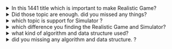 <details>
<summary>In this 1441 title which is important to make Realistic Game?</summary>

Creating a realistic game involves several key aspects, and not all 1,441 topics are equally critical for realism. Here's a breakdown of the most important topics to focus on for achieving realism in your game, categorized by core areas of game development:

---

### 1. **Rendering and Lighting**
Realistic rendering and lighting are essential to make the game visually appealing.
- **Lighting Types**:
  - #324: *Point Lights*
  - #325: *Directional Lights*
  - #327: *Hemispheric Lights*
  - #329: *Intersecting Spotlights*
- **Shadows**:
  - #335: *Adding Shadows to Your Scene*
  - #339: *Contact Hardening Shadows*
  - #340: *Shadow Softening with Distance*
- **PBR (Physically Based Rendering)**:
  - #446: *PBR Roughness*
  - #447: *Reflective Metallic Surface*
  - #453: *Customizing Metallic Surfaces*
  - #464: *Skin Tone with Sub-Surface Scattering*
- **HDR and Global Illumination**:
  - #452: *HDR Environment for PBR*
  - #367: *Global Illumination with Reflective Shadow Maps*

---

### 2. **Materials and Textures**
Realistic materials make objects believable.
- **PBR Materials**:
  - #456: *Opacity in PBR*
  - #458: *Controlling Refraction in PBR*
  - #463: *Sub-Surface Scattering*
- **Texturing**:
  - #551: *Creating a Texture Package*
  - #379: *Applying Bump Maps*
  - #381: *UV Tiling and Offset*

---

### 3. **Physics and Interactions**
Real-world physics are crucial for realism.
- **Physics Basics**:
  - #1228: *Add Bodies on Demand*
  - #1248: *Constraints (e.g., Pendulums, Motors)*
- **Advanced Physics**:
  - #1263: *Character Controller Testing Room*
  - #1223: *Fluid Simulation with Mesh Collision*

---

### 4. **Animations**
Natural animations for characters, objects, and environments.
- **Character Animation**:
  - #43: *Loading Animated Characters*
  - #45: *Animating a Character Walking*
- **Blending and Timing**:
  - #93: *Blending Animations*
  - #75: *Sequencing Animations*

---

### 5. **Environment Design**
The game world must feel alive and immersive.
- **Terrain and Sky**:
  - #48: *Creating Terrain with Height Maps*
  - #53: *Adding a Skybox*
- **Dynamic Elements**:
  - #55: *Adding Animated UFOs*
  - #60: *Adding a Fountain*

---

### 6. **Post-Processing and Visual Effects**
Advanced post-processing enhances the visual impact.
- **Post-Processing**:
  - #1267: *Tone Mapping*
  - #1289: *Motion Blur*
- **Special Effects**:
  - #115: *Spatial Directional 3D Sound*
  - #1219: *Fluid Simulation with Animation*

---

### 7. **AI and Navigation**
Realistic movement and decision-making.
- **Navigation Mesh**:
  - #150: *Navigation Mesh Computation*
  - #152: *Crowd and Navigation Agents*
- **Collision Detection**:
  - #891: *Mesh Intersections*
  - #1246: *Collision Events*

---

### 8. **Optimization**
Efficiently managing resources ensures smooth gameplay.
- **Scene Management**:
  - #1350: *Octree Optimization*
  - #1180: *Optimizing Large Scenes with Batches*

---

### Recommended Focus for a Realistic Game
To build a realistic game, prioritize the following key aspects:
1. Use **PBR materials** (#446–#464) for realistic surfaces.
2. Implement **advanced lighting and shadows** (#324–#340).
3. Add **realistic physics and constraints** (#1228–#1248).
4. Incorporate **high-quality animations** (#43–#93).
5. Use **terrain and environmental design techniques** (#48–#55).
6. Include **post-processing effects** (#1265–#1289) for realism.
7. Optimize with **LOD and octree systems** (#967, #1350).

If you'd like detailed examples or code for any of these, let me know!

</details>



<details>
 <summary>Did those topic are enough. did you missed any things?</summary>
 
 The topics listed are a solid foundation for creating a realistic game, but depending on your goals and the type of game you're building, there might be additional areas to consider. Below is an expanded list of other potential aspects for achieving realism, ensuring nothing critical is missed:

---

### **1. Advanced Physics and Real-World Interactions**
- **Destruction and Soft Body Physics**:
  - #935: *CSG (Constructive Solid Geometry) Operations for Breaking Objects*
  - #1257: *Ragdoll Physics with Characters*
  - #1229: *Mesh Cloning with Physics Properties*
- **Cloth Simulation**:
  - #973: *Dynamically Morphing Meshes for Fabric Effects*
- **Water Physics**:
  - #1222: *Real Fluid Simulation of Wine Filling a Glass*
  - #1219: *Fluid Rendering with Realistic Particle Behavior*

---

### **2. Realistic Character and Facial Animations**
- **Facial Animation**:
  - #464: *Skin Tone with Subsurface Scattering in PBR*
  - #43: *Animating Characters Walking Through a Scene*
- **Dynamic Morph Targets**:
  - #978: *Animated Morph Targets with PBR Material*

---

### **3. Audio Realism**
- **Spatial Audio**:
  - #114: *Spatial Sound with Directional Controls*
  - #116: *Directional 3D Sound*
- **Dynamic Audio**:
  - #104: *Interactive Sound Effects Triggered by Events*
  - #113: *Loading Sounds via Asset Manager*

---

### **4. Advanced AI for Realism**
- **AI Behaviors**:
  - #152: *Crowd and Navigation Agents for Realistic NPC Movement*
  - #153: *Agent Orientation and Pathfinding*
- **Decision Trees and State Machines**:
  - Extend the AI logic for more immersive gameplay, which might involve custom implementation.

---

### **5. Procedural Generation**
- **Procedural World Building**:
  - #48: *Creating Terrain with Height Maps*
  - #902: *Generating Procedural Cities with Node Geometry*
- **Dynamic Elements**:
  - Procedurally generated assets and landscapes to add replayability and realism.

---

### **6. Immersive Environment**
- **Weather and Atmosphere**:
  - #155: *Adding Fog to Create Depth*
  - #168: *Creating Lens Flares*
- **Day-Night Cycles**:
  - Use a combination of dynamic lighting and skyboxes to simulate real-time environmental changes.

---

### **7. Realistic Materials**
- **Advanced Material Techniques**:
  - #471: *Iridescence in PBR*
  - #472: *Anisotropy for Realistic Brushed Metal Surfaces*

---

### **8. Post-Processing for Depth**
- **Depth of Field**:
  - #1287: *Realistic Depth of Field Effects*
- **Realistic Shadows and Bloom**:
  - #1280: *Full Scene Rendering Pipeline with Bloom Effects*

---

### **9. Performance Optimization**
Realism often requires heavy computation, so optimization is crucial.
- **Occlusion Culling**:
  - #1353: *Reducing Memory Footprint in Large Scenes*
- **Efficient Asset Management**:
  - #313: *Using Asset Containers for Template Management*

---

### **10. User Interaction Realism**
- **VR/AR Support**:
  - #1423: *Basic Scene with WebXR Support*
  - #1435: *Immersive AR Scenes with Babylon.js*
- **Physics-Driven Interactions**:
  - #1234: *Falling Sphere with Physics Interaction*
  - #1245: *Using Trigger Volumes for Interactivity*

---

### **11. Realistic Animation Effects**
- **Animation Groups**:
  - #76: *Using Animation Groups for Complex Movements*
  - #81: *Executing Code After Animations Finish*

---

### **12. Advanced Rendering Techniques**
- **Screen-Space Effects**:
  - #1307: *Screen Space Reflections for Realistic Surfaces*
- **Volumetrics and Particles**:
  - #1216: *Fluid Renderers for Gaseous or Liquid Effects*

---

### Did I Miss Anything Critical?

While these topics cover most aspects of realism in games, additional considerations may include:
1. **Game Narrative**: Realistic games often tie realism with compelling storytelling.
2. **Performance on Diverse Platforms**: Support for VR, AR, and mobile devices.
3. **Multiplayer Mechanics**: If your game includes networked multiplayer, sync physics, and AI interactions.

If you have a specific type of game in mind (e.g., FPS, RPG, simulation), let me know, and I can refine the focus further!
</details>


<details>
 <summary>which topic is support for Simulator ?</summary>
 To build a **simulator**, the requirements can vary depending on the type of simulation (e.g., flight simulator, driving simulator, physics-based simulation, medical training simulation). Below are the key topics from the list that support simulators, categorized by the specific features required for realism, physics, and interactivity.

---

### **1. Realistic Physics Simulation**
Simulators often rely on accurate physics to mimic real-world behavior.
- **General Physics**:
  - #1227: *Influence of Sleep Mode on Physics Dynamics*
  - #1228: *Adding Bodies Dynamically to a Scene*
  - #1233: *Rotating Bodies with the `setTargetTransform` Method*
  - #1237: *Applying Force on Physics Objects*
  - #1238: *Applying Impulse on Physics Objects*
  - #1239: *Physics Helpers for Forces and Effects*

- **Rigid and Soft Body Simulation**:
  - #935: *CSG Operations for Structural Changes (e.g., Destruction)*
  - #1220: *Fluid Simulation for Liquid Behavior (e.g., Pouring or Filling)*
  - #1257: *Ragdoll Simulation for Realistic Movements*

- **Collision Detection**:
  - #1245: *Trigger Volumes for Event-Based Interaction*
  - #1244: *Collision Observers for Custom Responses*

---

### **2. Advanced Rendering and Realism**
Simulators often require highly immersive visuals.
- **Lighting and Shadows**:
  - #64: *Setting Up Shadows with a Shadow Generator*
  - #1280: *Using the Standard Rendering Pipeline for Realism*

- **Materials and Textures**:
  - #447: *Reflective Metallic Surfaces with PBR*
  - #452: *HDR Environment Textures for Enhanced Lighting*

- **Post-Processing Effects**:
  - #1287: *Realistic Depth of Field Effects*
  - #1289: *Motion Blur for Dynamic Movement*

---

### **3. Procedural and Dynamic Environments**
Simulators need dynamic and responsive worlds.
- **Terrain Generation**:
  - #48: *Creating Terrain from a Height Map*
  - #902: *Procedural City Generation for Open-World Simulators*

- **Dynamic Weather and Environment**:
  - #155: *Adding Fog for Atmospheric Depth*
  - #168: *Lens Flare for Realistic Lighting Effects*

---

### **4. Interactivity and User Interaction**
Simulators need intuitive and precise controls.
- **User Input**:
  - #1339: *Keyboard Input for Simulator Control*
  - #291: *Custom Joystick Input for Camera or Vehicle Control*

- **VR/AR Integration**:
  - #1423: *Basic WebXR Scene Support*
  - #1436: *Hit Testing in WebXR*

- **Camera Behavior**:
  - #128: *ArcRotate Camera for Controlling Perspective*
  - #66: *Parenting Camera to an Object for First-Person View*

---

### **5. Realistic Motion and Animation**
Simulators need accurate and responsive motion for vehicles, characters, or objects.
- **Character Animation**:
  - #43: *Loading Animated Characters*
  - #69: *Introduction to Animations*

- **Vehicle Dynamics**:
  - #41: *Animating a Car’s Position Forward*
  - #45: *Animating Characters Walking Through Villages*

---

### **6. Specialized Needs**
Different simulators may require domain-specific features.
- **Fluid Dynamics**:
  - #1221: *Simulating Wine or Liquid Behavior*
  - #1219: *Fluid Rendering for Dynamic Effects*

- **Navigation Systems**:
  - #150: *Navigation Mesh Computation for Pathfinding*
  - #153: *AI Navigation and Path Targeting*

- **Instrument Panels and HUDs**:
  - #223: *Adding Buttons for Interactive GUI*
  - #229: *Using Sliders to Adjust Settings Dynamically*

---

### **7. Performance Optimization**
Simulators often simulate complex scenarios, requiring optimized performance.
- **Scene Optimization**:
  - #1351: *Optimizing Using Cached Resources*
  - #1352: *Handling Large Scenes Far from Origin*

- **LOD (Level of Detail)**:
  - #967: *Using LOD System for High Performance*

---

### **Examples of Simulator Types and Relevant Topics**

| **Simulator Type**    | **Relevant Topics**                                                                                                    |
|------------------------|-----------------------------------------------------------------------------------------------------------------------|
| **Flight Simulator**   | #128 (*ArcRotate Camera*), #1439 (*Light Estimation*), #1429 (*Controller Interaction*), #1233 (*Rotating Bodies*)    |
| **Driving Simulator**  | #41 (*Car Animation*), #1239 (*Physics Helpers*), #1425 (*Color Picker for Controls*), #1289 (*Motion Blur*)         |
| **Medical Simulator**  | #1223 (*Collision with Meshes*), #987 (*Mesh Attachments for Anatomy*), #104 (*Sound Effects for Guidance*)          |
| **Training Simulator** | #153 (*Path Targeting*), #1239 (*Physics Helpers*), #48 (*Terrain Generation*), #155 (*Fog for Atmosphere*)          |

---

### **Conclusion**
The listed topics are comprehensive and suitable for most simulators. However, depending on your specific simulation goals (e.g., high fidelity vs. performance balance), some customizations or additional frameworks (like integrating AI libraries or external physics engines) might be necessary. If you share your simulator's goals, I can refine the recommendations further!
</details>



<details>
 <summary>which difference you finding the Realistic Game and Simulator?</summary>
 The difference between a **realistic game** and a **simulator** lies primarily in their **purpose**, **design philosophy**, and **technical focus**. While both may overlap in terms of realistic visuals and physics, their goals and implementations often diverge.

---

### **1. Purpose and Objective**

| **Realistic Game**                      | **Simulator**                                                                                     |
|-----------------------------------------|--------------------------------------------------------------------------------------------------|
| **Entertainment-focused**: Designed to engage players with fun, challenges, and narratives. | **Training/Realism-focused**: Designed for practical learning, scientific experimentation, or replicating real-world scenarios. |
| May include creative liberties to enhance gameplay, such as exaggerated physics or fantastical elements. | Prioritizes accuracy and adherence to real-world physics, behaviors, and environments.           |
| Includes elements like storylines, rewards, and achievements to motivate players. | Often lacks traditional gaming elements; the primary goal is skill-building or realistic replication. |

---

### **2. Accuracy vs. Creative Freedom**

| **Realistic Game**                      | **Simulator**                                                                                     |
|-----------------------------------------|--------------------------------------------------------------------------------------------------|
| **Approximation of reality**: Uses realism as a theme but prioritizes playability. | **Precision modeling**: Focuses on exact replication of physical systems, environments, and dynamics. |
| May simplify or omit details for accessibility (e.g., arcade-like vehicle controls). | Strives for accuracy even if it adds complexity (e.g., detailed flight dynamics in a flight simulator). |
| Creative freedom allows inclusion of fantastical or exaggerated elements (e.g., unrealistic weapon designs or magic). | Limited creative freedom, often constrained to mimic real-world constraints (e.g., aviation laws). |

---

### **3. Physics and Mechanics**

| **Realistic Game**                      | **Simulator**                                                                                     |
|-----------------------------------------|--------------------------------------------------------------------------------------------------|
| Physics is often **tweaked** for player enjoyment. For instance: <br> - Vehicles are easier to control. <br> - Explosions are exaggerated. | Physics is **strictly accurate**: <br> - Vehicles behave as in real life (e.g., fuel consumption, suspension, wind effects). <br> - Emphasizes scientific and environmental accuracy. |
| **Simplified mechanics** for accessibility, such as auto-aim or "rubber-banding" for fair competition. | **Complex mechanics** to reflect real-world difficulty (e.g., requiring detailed input for maneuvers). |

---

### **4. User Experience**

| **Realistic Game**                      | **Simulator**                                                                                     |
|-----------------------------------------|--------------------------------------------------------------------------------------------------|
| User experience is **intuitive** and designed for fun: <br> - Simplified controls <br> - Visual cues for guidance. | User experience is **immersive and technical**: <br> - Complex interfaces resembling real equipment (e.g., cockpit controls). <br> - Training for real-world skills. |
| Focus on player **progression and reward systems**. | Focus on **mastery of skills** or achieving realistic objectives. |

---

### **5. Visual Fidelity**

| **Realistic Game**                      | **Simulator**                                                                                     |
|-----------------------------------------|--------------------------------------------------------------------------------------------------|
| Realism is pursued as a stylistic choice, often optimized for **performance** over absolute detail. | Realism is essential; uses high-fidelity rendering and precise modeling (e.g., CAD data for vehicles). |
| Often compromises realism for playability (e.g., exaggerated colors or simplified models). | Visuals are accurate to support training or real-world applications (e.g., detailed weather simulation). |

---

### **6. Application**

| **Realistic Game**                      | **Simulator**                                                                                     |
|-----------------------------------------|--------------------------------------------------------------------------------------------------|
| **Entertainment**: Aimed at casual or hardcore gamers for leisure. | **Practical Use**: Aimed at professionals, researchers, or trainees for learning or analysis.    |
| Examples: GTA V, Call of Duty, Red Dead Redemption, Forza Horizon. | Examples: Microsoft Flight Simulator, Ansys Simulation, Unreal Engine-based medical simulators. |

---

### **7. Development and Target Audience**

| **Realistic Game**                      | **Simulator**                                                                                     |
|-----------------------------------------|--------------------------------------------------------------------------------------------------|
| Developed for a broad audience with diverse skill levels. | Developed for niche audiences with specific expertise (e.g., pilots, scientists).               |
| Focused on engaging storytelling, level design, and multiplayer elements. | Focused on accuracy, scientific modeling, and functional interfaces.                           |

---

### **8. Examples of Key Differences**
| **Aspect**             | **Realistic Game** Example                                   | **Simulator** Example                                      |
|------------------------|------------------------------------------------------------|-----------------------------------------------------------|
| **Driving**            | *Forza Horizon* (fun, forgiving controls, open world)      | *BeamNG.drive* (realistic car deformation and physics)    |
| **Flying**             | *Ace Combat* (arcade-like flight controls)                 | *Microsoft Flight Simulator* (detailed aviation systems)  |
| **Combat**             | *Call of Duty* (quick, action-packed gameplay)             | *Arma 3* (tactical military simulation)                  |

---

### **Conclusion**
A **realistic game** balances realism with entertainment, optimizing for fun and accessibility. A **simulator**, on the other hand, prioritizes accuracy and real-world fidelity, often serving as a training tool or scientific model. While they share overlapping technologies like physics engines and 3D rendering, their design goals and user experiences differ significantly.
</details>

<details>
 <summary>what kind of algorithm and data structure used?</summary>
 Realistic games and simulators rely on a variety of algorithms and data structures to meet their performance, realism, and functional goals. Here's a detailed breakdown of the **key algorithms and data structures** used in both contexts:

---

## **1. Core Algorithms**

### **A. Physics Simulation**
Used for realistic object motion, collision, and environment interaction.
- **Algorithms**:
  - **Rigid Body Dynamics**: Solves Newtonian physics for motion and forces.
  - **Soft Body Dynamics**: Simulates flexible or deformable objects (e.g., cloth, jelly).
  - **Collision Detection and Response**:
    - **Broad Phase**: Spatial partitioning algorithms (e.g., BVH, Quadtrees).
    - **Narrow Phase**: Precise collision checks (e.g., SAT, GJK for convex shapes).
  - **Particle Systems**: Used for water, fire, and other effects (e.g., SPH for fluids).
  - **Inverse Kinematics (IK)**: Computes realistic skeletal motion.

---

### **B. Rendering**
Handles visuals, lighting, and textures.
- **Algorithms**:
  - **Rasterization**: Converts 3D objects to 2D images.
  - **Ray Tracing**: Simulates light rays for realistic reflections and shadows.
  - **Global Illumination**: Models indirect lighting.
  - **LOD (Level of Detail)**: Reduces model complexity based on distance.
  - **PBR (Physically-Based Rendering)**: Simulates realistic materials.
  - **Texture Mapping**: Applies images to 3D surfaces.
  - **Particle Shading**: Handles rendering of particles in environments.
  - **Anti-Aliasing**: Smoothens edges of objects (e.g., FXAA, TAA).

---

### **C. Animation**
For character and object movements.
- **Algorithms**:
  - **Skeletal Animation**: Uses bone systems for characters.
  - **Blend Trees**: Blends animations (e.g., walking, running).
  - **Procedural Animation**: Dynamically calculates animations (e.g., ragdoll physics).
  - **Motion Capture Processing**: Maps real-world motion to characters.

---

### **D. AI and Pathfinding**
Handles NPC behavior, movement, and decision-making.
- **Algorithms**:
  - **Pathfinding**:
    - **A***: For shortest pathfinding.
    - **Dijkstra’s Algorithm**: For weighted graphs.
    - **NavMesh**: Creates navigable areas for AI.
  - **Behavior Trees**: Modular AI decision-making.
  - **Finite State Machines (FSM)**: Simple AI behavior modeling.
  - **Flocking Algorithms**: Simulates group movement (e.g., boids).
  - **Reinforcement Learning**: Advanced AI decision-making.

---

### **E. Procedural Generation**
Dynamically creates content like maps or terrain.
- **Algorithms**:
  - **Perlin Noise**: For terrain and textures.
  - **Simplex Noise**: More efficient noise generation.
  - **L-System**: Generates plants or structures.
  - **Wave Function Collapse**: For generating complex patterns.

---

### **F. Optimization**
Ensures high performance in large environments.
- **Algorithms**:
  - **Occlusion Culling**: Avoids rendering objects not visible to the player.
  - **Frustum Culling**: Renders objects only within the camera's view.
  - **Dynamic Loading**: Loads assets only when needed.
  - **Spatial Partitioning**: Quadtrees, Octrees, or BVH for efficient queries.
  - **Multithreading**: Distributes computational load across CPU cores.
  - **GPU Optimization**: Parallelizes tasks using shaders and compute pipelines.

---

## **2. Core Data Structures**

### **A. For Graphics and Rendering**
- **Mesh Data Structures**:
  - **Vertex Buffers**: Stores vertices for 3D models.
  - **Index Buffers**: Optimizes memory by reusing vertices.
- **Textures and Materials**:
  - **Mipmaps**: Hierarchical levels of texture resolution.
  - **Cubemaps**: Used for environment mapping.
- **Scene Graphs**:
  - **Tree-Based Structure**: Represents hierarchical relationships between objects (e.g., parent-child).
- **Bounding Volumes**:
  - **Bounding Boxes (AABB)**: Efficient for collision detection.
  - **Bounding Spheres**: For spherical objects.

---

### **B. For Physics and Simulation**
- **Spatial Partitioning**:
  - **Quadtrees/Octrees**: Divides space into hierarchical grids.
  - **BVH (Bounding Volume Hierarchies)**: Groups objects for efficient collision detection.
- **Particle Systems**:
  - **Hash Grids**: Spatial partitioning for particle interactions.
  - **Linked Lists**: Manages particle neighbors.

---

### **C. For Pathfinding and AI**
- **Graphs**:
  - **Adjacency Lists**: For efficient pathfinding.
  - **NavMesh Graphs**: For AI navigation.
- **Priority Queues**:
  - Used in A* and Dijkstra’s algorithms.
- **Behavior Trees**:
  - **Tree Structure**: Models AI decision-making.

---

### **D. For Procedural Generation**
- **Grids**:
  - For Perlin Noise, Simplex Noise, or terrain generation.
- **Fractals**:
  - For recursive terrain or pattern creation.
- **Rule Sets**:
  - For L-System-based procedural structures.

---

### **E. For Game Logic and Interactivity**
- **Event Queues**:
  - Handles asynchronous game events (e.g., input, physics).
- **State Machines**:
  - Tracks game states (e.g., menus, active gameplay).
- **Stacks**:
  - Used in undo systems or backtracking algorithms.

---

## **3. Key Differences in Algorithm/Data Structure Usage**

| **Aspect**          | **Realistic Game**                              | **Simulator**                                  |
|---------------------|------------------------------------------------|-----------------------------------------------|
| **Physics**         | Emphasizes fun, forgiving physics (e.g., arcade driving). | Prioritizes accurate physical behavior.       |
| **AI**              | Often simplified for gameplay pacing.          | Realistic decision-making with complex models. |
| **Graphics**        | Focuses on stylized or cinematic effects.      | Focuses on high-fidelity, realistic visuals.  |
| **Optimization**    | Aggressive, often sacrifices realism for FPS.  | Balanced with realism; often GPU-heavy.       |

---

### **Summary**
Developing a **realistic game** emphasizes fun, performance, and stylization, while a **simulator** prioritizes realism, precision, and scientific accuracy. Both use advanced algorithms and data structures like spatial partitioning, AI pathfinding, and rendering optimizations, but simulators demand stricter adherence to real-world behavior and detail.
</details>


<details>
 <summary>did you missing any algorithm and data structure. ?</summary>

 The list of algorithms and data structures provided is comprehensive and tailored for realistic games and simulators. However, depending on the specific use case or niche, some additional **algorithms and data structures** might be relevant. Here's an extended list to ensure no key area is overlooked:

---

### **Extended Algorithms**

#### **1. Advanced Physics and Simulation**
- **Fluid Simulation**:
  - **Eulerian Methods**: Simulate fluid dynamics on a grid (e.g., Navier-Stokes equations).
  - **Lagrangian Methods**: Particle-based approaches (e.g., Smoothed Particle Hydrodynamics, SPH).
  - **Hybrid Methods**: Combine Eulerian and Lagrangian (e.g., FLIP/PIC methods).
- **Thermal Simulation**:
  - Simulates heat transfer using finite difference or finite element methods.
- **Aeroelasticity**:
  - Used in simulators for aircraft and bridges.
- **Deformable Object Simulation**:
  - **Finite Element Method (FEM)**: Simulates stress and strain for soft bodies.
  - **Mass-Spring Models**: Simulates elastic materials.

---

#### **2. Machine Learning and AI**
- **Reinforcement Learning (RL)**:
  - Enables AI agents to learn behaviors in dynamic environments.
- **Neural Networks**:
  - **Convolutional Neural Networks (CNNs)**: For texture or image-based tasks.
  - **Recurrent Neural Networks (RNNs)**: For time-series data like motion prediction.
- **Genetic Algorithms**:
  - Optimizes AI behaviors or procedural content generation.
- **Fuzzy Logic**:
  - Models decision-making in uncertain environments.

---

#### **3. Procedural Content Generation**
- **Fractal Algorithms**:
  - Generates natural landscapes (e.g., mountains, coastlines).
- **Voronoi Diagrams**:
  - Creates organic patterns (e.g., terrain partitioning, cell structures).
- **Noise Algorithms**:
  - Perlin Noise, Simplex Noise, and OpenSimplex Noise for terrain and texture generation.
- **Grammar-Based Generation**:
  - L-Systems for plant growth or urban environments.

---

#### **4. Rendering and Visual Effects**
- **Screen Space Algorithms**:
  - **SSAO (Screen Space Ambient Occlusion)**: For realistic shadows.
  - **SSR (Screen Space Reflections)**: Simulates reflections.
- **Volume Rendering**:
  - For clouds, fog, or underwater effects.
- **Shadow Mapping**:
  - Cascaded Shadow Maps (CSM) for large-scale environments.
- **Particle Systems**:
  - GPU-driven systems for real-time effects.
- **Raymarching**:
  - For volumetric effects or implicit surface rendering.

---

#### **5. Networking and Synchronization**
- **Interpolation and Extrapolation**:
  - Smoothens multiplayer object motion.
- **Lockstep Algorithms**:
  - Synchronizes game state in real-time strategy games.
- **Delta Compression**:
  - Reduces bandwidth usage for multiplayer games.

---

#### **6. Optimization and Parallelism**
- **Compute Shaders**:
  - GPU-based parallel computation for physics or AI.
- **Asynchronous Algorithms**:
  - For offloading tasks (e.g., asset loading, AI processing).
- **Frame Rate Stabilization**:
  - Adaptive algorithms to maintain consistent FPS.

---

#### **7. Audio Processing**
- **Positional Audio Algorithms**:
  - Spatial audio for 3D environments.
- **FFT (Fast Fourier Transform)**:
  - For real-time audio analysis.
- **Procedural Audio**:
  - Synthesizes sound effects dynamically.

---

#### **8. User Interaction**
- **Gesture Recognition**:
  - For VR or AR environments.
- **Inverse Kinematics (IK)**:
  - For realistic hand or body interactions in simulators.
- **Dynamic Difficulty Adjustment (DDA)**:
  - Adapts game challenges in real-time.

---

### **Extended Data Structures**

#### **1. Geometry and Spatial Structures**
- **Convex Hulls**:
  - For collision detection or bounding volumes.
- **Delaunay Triangulation**:
  - For mesh generation or pathfinding.
- **Half-Edge Data Structure**:
  - Efficient for manipulating 3D meshes.

---

#### **2. Pathfinding and Navigation**
- **Waypoint Graphs**:
  - Predefined navigation points for AI.
- **Visibility Graphs**:
  - Used for line-of-sight navigation.
- **Hexagonal Grids**:
  - For strategy games or terrain representation.

---

#### **3. Optimization and Simulation**
- **Priority Search Trees**:
  - For nearest-neighbor queries.
- **Multilevel Grids**:
  - For large-scale terrain management.
- **Sparse Matrices**:
  - Used in finite element methods for simulations.

---

#### **4. Rendering and Graphics**
- **Z-Buffer**:
  - Manages depth in rendering pipelines.
- **Texture Atlases**:
  - Combines multiple textures into one for optimization.
- **Skinned Mesh Hierarchies**:
  - Efficiently stores and processes animations.

---

#### **5. Networking and Real-Time Systems**
- **Circular Buffers**:
  - For real-time audio or input handling.
- **Merkle Trees**:
  - For secure state synchronization.

---

### **Conclusion**
While the list above covers most areas for realistic games and simulators, the choice of algorithms and data structures depends heavily on the project's goals and platform. If there's a specific domain you're targeting (e.g., VR, large-scale multiplayer, scientific simulation), additional niche algorithms might be applicable. Let me know if you'd like further expansion on any specific area!
</details>